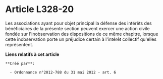 # Article L328-20

Les associations ayant pour objet principal la défense des intérêts des bénéficiaires de la présente section peuvent exercer
une action civile fondée sur l'inobservation des dispositions de ce même chapitre, lorsque cette inobservation porte un
préjudice certain à l'intérêt collectif qu'elles représentent.

**Liens relatifs à cet article**

	**Créé par**:

	  - Ordonnance n°2012-788 du 31 mai 2012 - art. 6
